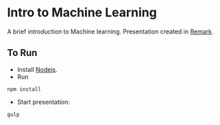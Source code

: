 # Intro to Machine Learning

A brief introduction to Machine learning. Presentation created in [Remark](http://remarkjs.com/).

## To Run

- Install [Nodejs](http://nodejs.org).
- Run
```
npm install
```
- Start presentation:
```
gulp
```
